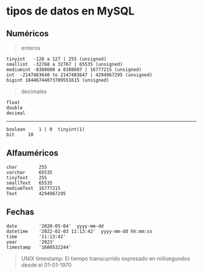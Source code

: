 # tipos de datos en MySQL

## Numéricos  
    
> enteros

    tinyint   -128 a 127 | 255 (unsigned)  
    smallint  -32768 a 32767 | 65535 (unsigned)  
    mediumint -8388608 a 8388607 | 16777215 (unsigned)   
    int  -2147483648 to 2147483647 | 4294967295 (unsigned)   
    bigint 18446744073709551615 (unsigned)   

 
> decimales

    float  
    double  
    decimal  

---
    boolean     1 | 0  tinyint(1)
    bit     10  

## Alfauméricos  

    char        255  
    varchar     65535  
    tinyText    255  
    smallText   65535  
    mediumText  16777215  
    Text        4294967295  

## Fechas  

    date        '2020-05-04'  yyyy-mm-dd    
    datetime    '2022-02-03 11:13:42'  yyyy-mm-dd hh:mm:ss  
    time        '11:13:42'  
    year        '2023'  
    timestamp   '1680532244'  

> UNIX timestamp: El tiempo transcurrido expresado en milisegundos desde el 01-01-1970